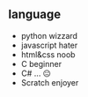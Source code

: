 ## language

* python wizzard
* javascript hater
* html&css noob
* C beginner
* C# ... 😐
* Scratch enjoyer
